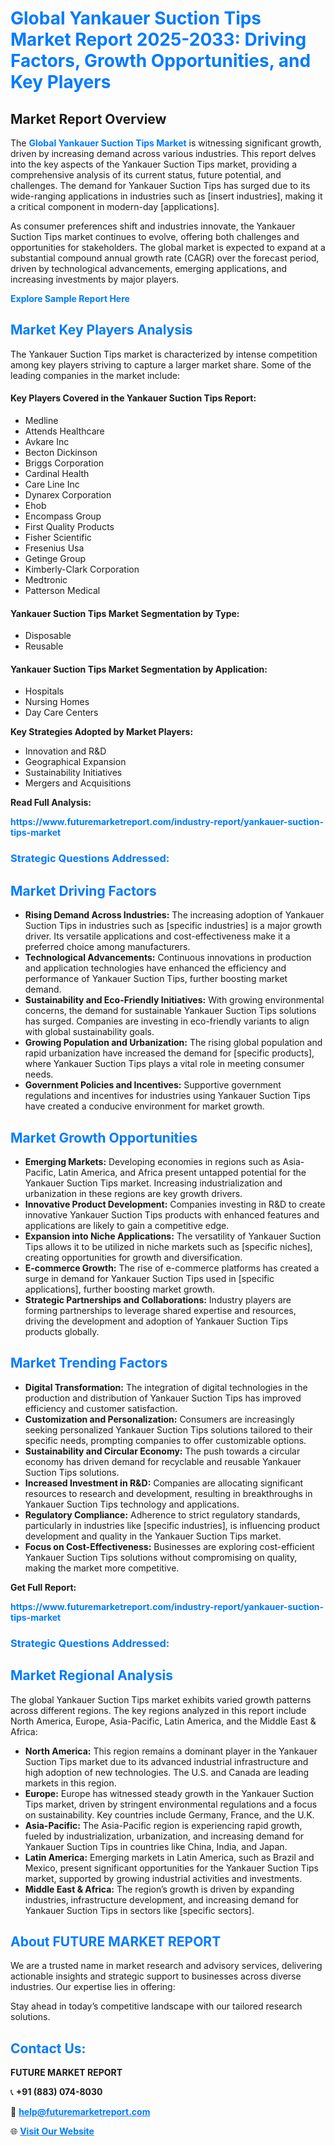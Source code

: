 <h1 style="color: #007BFF;">Global Yankauer Suction Tips Market Report 2025-2033: Driving Factors, Growth Opportunities, and Key Players</h1>

<section id="overview">
<h2>Market Report Overview</h2>
<p>The <a href="https://www.futuremarketreport.com/industry-report/yankauer-suction-tips-market" style="color: #007BFF; text-decoration: none;"><strong>Global Yankauer Suction Tips Market</strong></a> is witnessing significant growth, driven by increasing demand across various industries. This report delves into the key aspects of the Yankauer Suction Tips market, providing a comprehensive analysis of its current status, future potential, and challenges. The demand for Yankauer Suction Tips has surged due to its wide-ranging applications in industries such as [insert industries], making it a critical component in modern-day [applications].</p>
<p>As consumer preferences shift and industries innovate, the Yankauer Suction Tips market continues to evolve, offering both challenges and opportunities for stakeholders. The global market is expected to expand at a substantial compound annual growth rate (CAGR) over the forecast period, driven by technological advancements, emerging applications, and increasing investments by major players.</p>
</section>

<section id="overview">
<p><a href="https://www.futuremarketreport.com/request-sample/reportId=33947" style="color: #007BFF; text-decoration: none;"><strong>Explore Sample Report Here</strong></a></p>
</section>

<section id="key-players">
<h2 style="color: #007BFF;">Market Key Players Analysis</h2>
<p>The Yankauer Suction Tips market is characterized by intense competition among key players striving to capture a larger market share. Some of the leading companies in the market include:</p>
<h4>Key Players Covered in the Yankauer Suction Tips Report:</h4>
<ul><li>Medline</li><li>Attends Healthcare</li><li>Avkare Inc</li><li>Becton Dickinson</li><li>Briggs Corporation</li><li>Cardinal Health</li><li>Care Line Inc</li><li>Dynarex Corporation</li><li>Ehob</li><li>Encompass Group</li><li>First Quality Products</li><li>Fisher Scientific</li><li>Fresenius Usa</li><li>Getinge Group</li><li>Kimberly-Clark Corporation</li><li>Medtronic</li><li>Patterson Medical</li></ul>
<h4>Yankauer Suction Tips Market Segmentation by Type:</h4>
<ul><li>Disposable</li><li>Reusable</li></ul>

<h4>Yankauer Suction Tips Market Segmentation by Application:</h4>
<ul><li>Hospitals</li><li>Nursing Homes</li><li>Day Care Centers</li></ul>
<p><strong>Key Strategies Adopted by Market Players:</strong></p>
<ul>
<li>Innovation and R&D</li>
<li>Geographical Expansion</li>
<li>Sustainability Initiatives</li>
<li>Mergers and Acquisitions</li>
</ul>
</section>

<section>
<p><strong>Read Full Analysis: </strong></p><a href="https://www.futuremarketreport.com/industry-report/yankauer-suction-tips-market" style="color: #007BFF; text-decoration: none;"><strong>https://www.futuremarketreport.com/industry-report/yankauer-suction-tips-market</strong></a>
<h3 style="color: #007BFF;">Strategic Questions Addressed:</h3>
</section>

<section id="driving-factors">
<h2 style="color: #007BFF;">Market Driving Factors</h2>
<ul>
<li><strong>Rising Demand Across Industries:</strong> The increasing adoption of Yankauer Suction Tips in industries such as [specific industries] is a major growth driver. Its versatile applications and cost-effectiveness make it a preferred choice among manufacturers.</li>
<li><strong>Technological Advancements:</strong> Continuous innovations in production and application technologies have enhanced the efficiency and performance of Yankauer Suction Tips, further boosting market demand.</li>
<li><strong>Sustainability and Eco-Friendly Initiatives:</strong> With growing environmental concerns, the demand for sustainable Yankauer Suction Tips solutions has surged. Companies are investing in eco-friendly variants to align with global sustainability goals.</li>
<li><strong>Growing Population and Urbanization:</strong> The rising global population and rapid urbanization have increased the demand for [specific products], where Yankauer Suction Tips plays a vital role in meeting consumer needs.</li>
<li><strong>Government Policies and Incentives:</strong> Supportive government regulations and incentives for industries using Yankauer Suction Tips have created a conducive environment for market growth.</li>
</ul>
</section>

<section id="growth-opportunities">
<h2 style="color: #007BFF;">Market Growth Opportunities</h2>
<ul>
<li><strong>Emerging Markets:</strong> Developing economies in regions such as Asia-Pacific, Latin America, and Africa present untapped potential for the Yankauer Suction Tips market. Increasing industrialization and urbanization in these regions are key growth drivers.</li>
<li><strong>Innovative Product Development:</strong> Companies investing in R&D to create innovative Yankauer Suction Tips products with enhanced features and applications are likely to gain a competitive edge.</li>
<li><strong>Expansion into Niche Applications:</strong> The versatility of Yankauer Suction Tips allows it to be utilized in niche markets such as [specific niches], creating opportunities for growth and diversification.</li>
<li><strong>E-commerce Growth:</strong> The rise of e-commerce platforms has created a surge in demand for Yankauer Suction Tips used in [specific applications], further boosting market growth.</li>
<li><strong>Strategic Partnerships and Collaborations:</strong> Industry players are forming partnerships to leverage shared expertise and resources, driving the development and adoption of Yankauer Suction Tips products globally.</li>
</ul>
</section>

<section id="trending-factors">
<h2 style="color: #007BFF;">Market Trending Factors</h2>
<ul>
<li><strong>Digital Transformation:</strong> The integration of digital technologies in the production and distribution of Yankauer Suction Tips has improved efficiency and customer satisfaction.</li>
<li><strong>Customization and Personalization:</strong> Consumers are increasingly seeking personalized Yankauer Suction Tips solutions tailored to their specific needs, prompting companies to offer customizable options.</li>
<li><strong>Sustainability and Circular Economy:</strong> The push towards a circular economy has driven demand for recyclable and reusable Yankauer Suction Tips solutions.</li>
<li><strong>Increased Investment in R&D:</strong> Companies are allocating significant resources to research and development, resulting in breakthroughs in Yankauer Suction Tips technology and applications.</li>
<li><strong>Regulatory Compliance:</strong> Adherence to strict regulatory standards, particularly in industries like [specific industries], is influencing product development and quality in the Yankauer Suction Tips market.</li>
<li><strong>Focus on Cost-Effectiveness:</strong> Businesses are exploring cost-efficient Yankauer Suction Tips solutions without compromising on quality, making the market more competitive.</li>
</ul>
</section>

<section>
<p><strong>Get Full Report: </strong></p><a href="https://www.futuremarketreport.com/industry-report/yankauer-suction-tips-market" style="color: #007BFF; text-decoration: none;"><strong>https://www.futuremarketreport.com/industry-report/yankauer-suction-tips-market</strong></a>
<h3 style="color: #007BFF;">Strategic Questions Addressed:</h3>
</section>


<section id="regional-analysis">
<h2 style="color: #007BFF;">Market Regional Analysis</h2>
<p>The global Yankauer Suction Tips market exhibits varied growth patterns across different regions. The key regions analyzed in this report include North America, Europe, Asia-Pacific, Latin America, and the Middle East & Africa:</p>
<ul>
<li><strong>North America:</strong> This region remains a dominant player in the Yankauer Suction Tips market due to its advanced industrial infrastructure and high adoption of new technologies. The U.S. and Canada are leading markets in this region.</li>
<li><strong>Europe:</strong> Europe has witnessed steady growth in the Yankauer Suction Tips market, driven by stringent environmental regulations and a focus on sustainability. Key countries include Germany, France, and the U.K.</li>
<li><strong>Asia-Pacific:</strong> The Asia-Pacific region is experiencing rapid growth, fueled by industrialization, urbanization, and increasing demand for Yankauer Suction Tips in countries like China, India, and Japan.</li>
<li><strong>Latin America:</strong> Emerging markets in Latin America, such as Brazil and Mexico, present significant opportunities for the Yankauer Suction Tips market, supported by growing industrial activities and investments.</li>
<li><strong>Middle East & Africa:</strong> The region’s growth is driven by expanding industries, infrastructure development, and increasing demand for Yankauer Suction Tips in sectors like [specific sectors].</li>
</ul>
</section>

<footer>
<h2 style="color: #007BFF;">About FUTURE MARKET REPORT</h2>
<p>We are a trusted name in market research and advisory services, delivering actionable insights and strategic support to businesses across diverse industries. Our expertise lies in offering:</p>

<p>Stay ahead in today’s competitive landscape with our tailored research solutions.</p>

<h2 style="color: #007BFF;">Contact Us:</h2>
<p><strong>FUTURE MARKET REPORT</strong></p>
<p>📞 <strong>+91 (883) 074-8030</strong></p>
<p>📧 <strong><a href="mailto:help@futuremarketreport.com" style="color: #007BFF;">help@futuremarketreport.com</a></strong></p>
<p>🌐 <strong><a href="https://www.futuremarketreport.com/" style="color: #007BFF;">Visit Our Website</a></strong></p>
</footer>